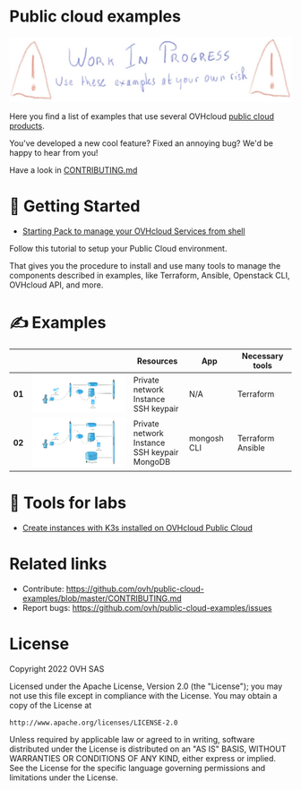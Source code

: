 # Public cloud examples

![Work in progess](./docs/assets/wip.jpg)

Here you find a list of examples that use several OVHcloud [public cloud products](https://www.ovhcloud.com/fr/public-cloud/).

You've developed a new cool feature? Fixed an annoying bug? We'd be happy
to hear from you!

Have a look in [CONTRIBUTING.md](https://github.com/ovh/public-cloud-examples/blob/master/CONTRIBUTING.md)

# 👀 Getting Started

 - [Starting Pack to manage your OVHcloud Services from shell](./basics/README.md)

Follow this tutorial to setup your Public Cloud environment. 

That gives you the procedure to install and use many tools to manage the components described in examples, like Terraform, Ansible, Openstack CLI, OVHcloud API, and more.

# ✍️  Examples

|  | | Resources | App | Necessary tools
|---|---|---|---|---
| **01** | [![Schema example 01](./img/01.png)](./examples/01/README.md) | Private network<br/>Instance<br/>SSH keypair | N/A | Terraform
| **02** | [![Schema example 02](./img/02.png)](./examples/02/README.md) | Private network<br/>Instance<br/>SSH keypair<br/>MongoDB | mongosh CLI| Terraform<br/>Ansible

# 🔬 Tools for labs

 - [Create instances with K3s installed on OVHcloud Public Cloud](./labs/labk3s/README.md)

# Related links

 * Contribute: https://github.com/ovh/public-cloud-examples/blob/master/CONTRIBUTING.md
 * Report bugs: https://github.com/ovh/public-cloud-examples/issues

# License

Copyright 2022 OVH SAS

Licensed under the Apache License, Version 2.0 (the "License");
you may not use this file except in compliance with the License.
You may obtain a copy of the License at

    http://www.apache.org/licenses/LICENSE-2.0

Unless required by applicable law or agreed to in writing, software
distributed under the License is distributed on an "AS IS" BASIS,
WITHOUT WARRANTIES OR CONDITIONS OF ANY KIND, either express or implied.
See the License for the specific language governing permissions and
limitations under the License.
